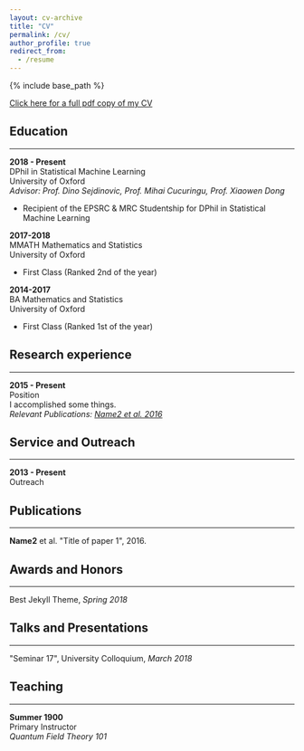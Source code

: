```yaml
---
layout: cv-archive
title: "CV"
permalink: /cv/
author_profile: true
redirect_from:
  - /resume
---
```


<style>
a.uline {text-decoration:underline;}
</style>

{% include base_path %}

<a href="../files/cv.pdf" class="uline">Click here for a full pdf copy of my CV</a>

## Education
---
**2018 - Present**<br>
DPhil in Statistical Machine Learning <br>
University of Oxford<br>
*Advisor: Prof. Dino Sejdinovic, Prof. Mihai Cucuringu, Prof. Xiaowen Dong*
- Recipient of the EPSRC & MRC Studentship for DPhil in Statistical Machine Learning

**2017-2018**<br>
MMATH Mathematics and Statistics<br>
University of Oxford<br>
- First Class (Ranked 2nd of the year)

**2014-2017**<br>
BA Mathematics and Statistics<br>
University of Oxford<br>
- First Class (Ranked 1st of the year)

## Research experience
---

**2015 - Present**<br>
Position<br>
I accomplished some things.<br>
*Relevant Publications: <a href="../publications/publication1" class="uline">Name2 et al. 2016</a>*<br>


## Service and Outreach
---
**2013 - Present**<br>
Outreach<br>


## Publications
---
**Name2** et al. "Title of paper 1", 2016.



## Awards and Honors
---
Best Jekyll Theme, *Spring 2018*<br>


## Talks and Presentations
---
"Seminar 17", University Colloquium, *March 2018*


## Teaching
---
**Summer 1900**<br>
Primary Instructor<br>
*Quantum Field Theory 101*